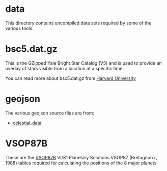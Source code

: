 # data

This directory contains uncompiled data sets required by some of the various
tools.

# bsc5.dat.gz

This is the GZipped Yale Bright Star Catalog (V5) and is used to provide an overlay of stars visible from a location at a specific time.

You can read more about bsc5.dat.gz from [Harvard University](http://tdc-www.harvard.edu/catalogs/bsc5.html)

# geojson

The various geojson source files are from:

* [celestial_data](https://github.com/dieghernan/celestial_data)

# VSOP87B

These are the [VSOP87B](http://cdsarc.u-strasbg.fr/viz-bin/cat/VI/81#/browse)
VI/81 Planetary Solutions VSOP87 (Bretagnon+, 1988) tables
required for calculating the positions of the 8 major planets
